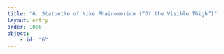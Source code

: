 ```yaml
---
title: "6. Statuette of Nike Phainomeride (“Of the Visible Thigh”)"
layout: entry
order: 1006
object:
    - id: "6"
---
```

